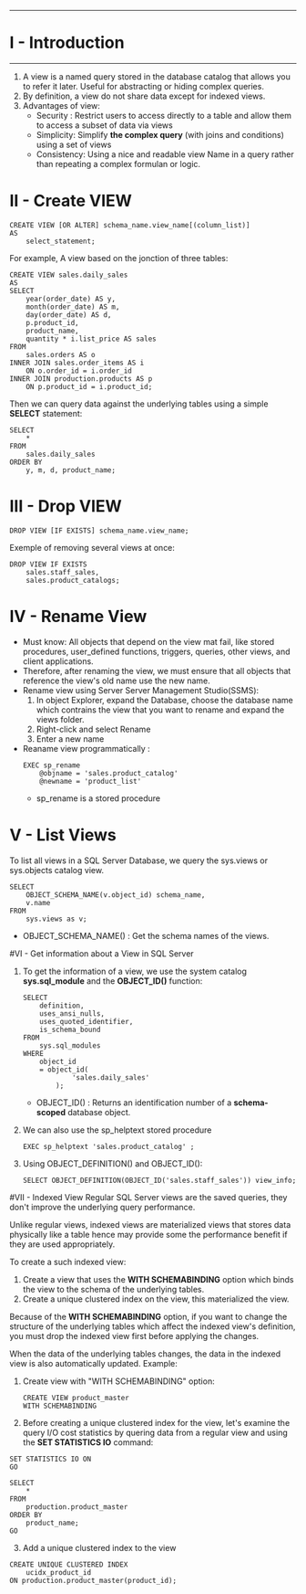 ***
# I - Introduction
***
1. A view is a named query stored in the database catalog that allows you to refer it later. Useful for abstracting or hiding complex queries.
2. By definition, a view do not share data except for indexed views.
3. Advantages of view:
    - Security  : Restrict users to access directly to a table and allow them to access a subset of data via views
    - Simplicity: Simplify __the complex query__ (with joins and conditions) using a set of views
    - Consistency: Using a nice and readable view Name in a query rather than repeating a complex formulan or logic.

# II - Create VIEW
```
CREATE VIEW [OR ALTER] schema_name.view_name[(column_list)]
AS
    select_statement;
```
For example, A view based on the jonction of three tables:
```
CREATE VIEW sales.daily_sales
AS
SELECT
    year(order_date) AS y,
    month(order_date) AS m,
    day(order_date) AS d,
    p.product_id,
    product_name,
    quantity * i.list_price AS sales
FROM
    sales.orders AS o
INNER JOIN sales.order_items AS i
    ON o.order_id = i.order_id
INNER JOIN production.products AS p
    ON p.product_id = i.product_id;
```
Then we can query data against the underlying tables using a simple __SELECT__ statement:
```
SELECT 
    * 
FROM 
    sales.daily_sales
ORDER BY
    y, m, d, product_name;
```

# III - Drop VIEW
```
DROP VIEW [IF EXISTS] schema_name.view_name;
```
Exemple of removing several views at once:
```
DROP VIEW IF EXISTS
    sales.staff_sales,
    sales.product_catalogs;
```

# IV - Rename View
- Must know: All objects that depend on the view mat fail, like stored procedures, user_defined functions, triggers, queries, other views, and client applications.
- Therefore, after renaming the view, we must ensure that all objects that reference the view's old name use the new name.
- Rename view using Server Server Management Studio(SSMS):
    1. In object Explorer, expand the Database, choose the database name which contrains the view that you want to rename and expand the views folder.
    2. Right-click and select Rename
    3. Enter a new name
- Reaname view programmatically :
    ```
    EXEC sp_rename
        @objname = 'sales.product_catalog'
        @newname = 'product_list'
    ```
    - sp_rename is a stored procedure

# V - List Views
To list all views in a SQL Server Database, we query the sys.views or sys.objects catalog view.
```
SELECT 
    OBJECT_SCHEMA_NAME(v.object_id) schema_name,
    v.name
FROM
    sys.views as v;
```
- OBJECT_SCHEMA_NAME() : Get the schema names of the views.

#VI - Get information about a View in SQL Server
1. To get the information of a view, we use the system catalog __sys.sql_module__ and the __OBJECT_ID()__ function:
    ```
    SELECT
        definition,
        uses_ansi_nulls,
        uses_quoted_identifier,
        is_schema_bound
    FROM
        sys.sql_modules
    WHERE
        object_id
        = object_id(
                'sales.daily_sales'
            );
    ```
    - OBJECT_ID() : Returns an identification number of a __schema-scoped__ database object.

2. We can also use the sp_helptext stored procedure
    ```
    EXEC sp_helptext 'sales.product_catalog' ;
    ```
3. Using OBJECT_DEFINITION() and OBJECT_ID():
    ```
    SELECT OBJECT_DEFINITION(OBJECT_ID('sales.staff_sales')) view_info;
    ```

#VII - Indexed View
Regular SQL Server views are the saved queries, they don't improve the underlying query performance.

Unlike regular views, indexed views are materialized views that stores data physically like a table hence may provide some the performance benefit if they are used appropriately.

To create a such indexed view:
1. Create a view that uses the __WITH SCHEMABINDING__ option which binds the view to the schema of the underlying tables.
2. Create a unique clustered index on the view, this materialized the view.

Because of the __WITH SCHEMABINDING__ option, if you want to change the structure of the underlying tables which affect the indexed view's definition, you must drop the indexed view first before applying the changes.

When the data of the underlying tables changes, the data in the indexed view is also automatically updated.
Example:
1. Create view with "WITH SCHEMABINDING" option:
    ```
    CREATE VIEW product_master
    WITH SCHEMABINDING
    ```
2. Before creating a unique clustered index for the view, let's examine the query I/O cost statistics by quering data from a regular view and using the __SET STATISTICS IO__ command:
```
SET STATISTICS IO ON
GO

SELECT 
    * 
FROM
    production.product_master
ORDER BY
    product_name;
GO 
```
3. Add a unique clustered index to the view
```
CREATE UNIQUE CLUSTERED INDEX 
    ucidx_product_id 
ON production.product_master(product_id);
```

